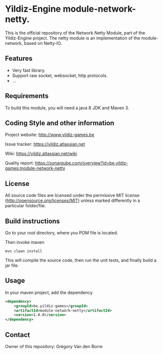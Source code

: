 # Yildiz-Engine module-network-netty.

This is the official repository of the Network Netty Module, part of the Yildiz-Engine project.
The netty module is an implementation of the module-network, based on Netty-IO.

## Features

* Very fast library.
* Support raw socket, websocket, http protocols.
* ...

## Requirements

To build this module, you will need a java 8 JDK and Maven 3.

## Coding Style and other information

Project website:
http://www.yildiz-games.be

Issue tracker:
https://yildiz.atlassian.net

Wiki:
https://yildiz.atlassian.net/wiki

Quality report:
https://sonarqube.com/overview?id=be.yildiz-games:module-network-netty

## License

All source code files are licensed under the permissive MIT license
(http://opensource.org/licenses/MIT) unless marked differently in a particular folder/file.

## Build instructions

Go to your root directory, where you POM file is located.

Then invoke maven

	mvn clean install

This will compile the source code, then run the unit tests, and finally build a jar file.

## Usage

In your maven project, add the dependency

```xml
<dependency>
    <groupId>be.yildiz-games</groupId>
    <artifactId>module-network-netty</artifactId>
    <version>1.0.0</version>
</dependency>
```

## Contact
Owner of this repository: Grégory Van den Borre